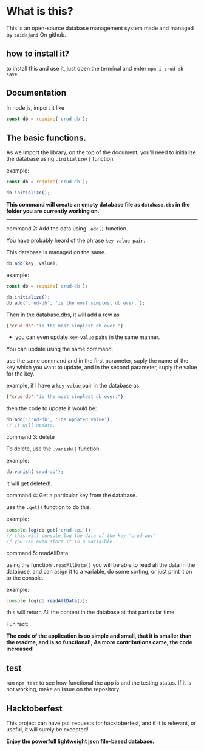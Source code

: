 # What is this?

This is an open-source database management system made and managed by `zaidajani` On github.

## how to install it?

to install this and use it, just open the terminal and enter `npm i crud-db --save`

## Documentation

In node.js, import it like 

```javascript
const db = require('crud-db');
```

## The basic functions.

As we import the library, on the top of the document, you'll need to initialize the database using `.initialize()` function.

example:

```javascript
const db = require('crud-db');

db.initialize();
```

<b>This command will create an empty database file as `database.dbs` in the folder you are currently working on.</b>

---

command 2: Add the data using `.add()` function.

You have probably heard of the phrase `key-value pair`.

This database is managed on the same.

```javascript
db.add(key, value);
```

example: 

```javascript
const db = require('crud-db');

db.initialize();
db.add('crud-db', 'is the most simplest db ever.');
```

Then in the database.dbs, it will add a row as 
```json
{"crud-db":"is the most simplest db ever."}
```

* you can even update `key-value` pairs in the same manner.

You can update using the same command.

use the same command and in the first parameter, suply the name of the key which you want to update, and in the second parameter, suply the value for the key.

example, if I have a `key-value` pair in the database as 
```json
{"crud-db":"is the most simplest db ever."}
```

then the code to update it would be:

```javascript
db.add('crud-db', 'The updated value');
// it will update.
```

command 3: delete

To delete, use the `.vanish()` function.

example:

```javascript
db.vanish('crud-db');
```

it will get deleted!.

command 4: Get a particular key from the database.

use the `.get()` function to do this.

example:

```javascript
console.log(db.get('crud-api'));
// this will console log the data of the key 'crud-api'
// you can even store it in a varialble.
```

command 5: readAllData

using the function `.readAllData()` you will be able to read all the data in the database, and can asign it to a variable, do some sorting, or just print it on to the console.

example:

```javascript
console.log(db.readAllData());
```

this will return All the content in the database at that particular time.

Fun fact:

<b>The code of the application is so simple and small, that it is smaller than the readme, and is so functional!, As more contributions came, the code increased!</b>

## test

run `npm test` to see how functional the app is and the testing status. If it is not working, make an issue on the repository.

## Hacktoberfest

This project can have pull requests for hacktoberfest, and if it is relevant, or useful, it will surely be excepted!.

<b>Enjoy the powerfull lightweight json file-based database.</b>
